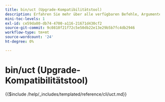 ```yaml
---
title: bin/uct (Upgrade-Kompatibilitätstool)
description: Erfahren Sie mehr über alle verfügbaren Befehle, Argumente und Optionen für das Befehlszeilen-Tool bin/uct .
mini-toc-levels: 1
exl-id: ce59da80-db74-4700-a116-21671d430cf2
source-git-commit: 9c0810f21f72c5e50db22e13e29b5b7fc4db2946
workflow-type: tm+mt
source-wordcount: '24'
ht-degree: 0%

---
```


# bin/uct (Upgrade-Kompatibilitätstool)

{{$include /help/_includes/templated/reference/cli/uct.md}}
